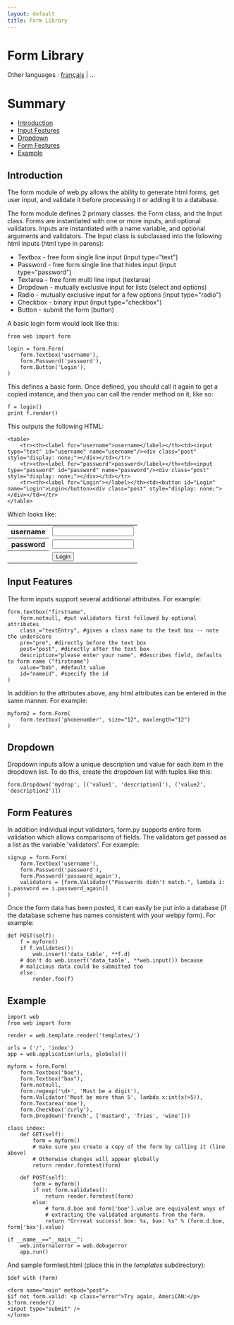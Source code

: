 ```yaml
---
layout: default
title: Form Library
---
```


# Form Library

Other languages : [français](/docs/0.3/form.fr) | ...

# Summary

* <a href="#introduction">Introduction</a>
* <a href="#inputfeatures">Input Features</a>
* <a href="#dropdown">Dropdown</a>
* <a href="#formfeatures">Form Features</a>
* <a href="#example">Example</a>

<a name="introduction"></a>

## Introduction


The form module of web.py allows the ability to generate html forms, get user input, and validate it before processing it or adding it to a database.

The form module defines 2 primary classes: the Form class, and the Input class.  Forms are instantiated with one or more inputs, and optional validators.  Inputs are instantiated with a name variable, and optional arguments and validators. The Input class is subclassed into the following html inputs (html type in parens):

* Textbox - free form single line input (input type="text")
* Password - free form single line that hides input (input type="password")
* Textarea - free form multi line input (textarea)
* Dropdown - mutually exclusive input for lists (select and options)
* Radio - mutually exclusive input for a few options (input type="radio")
* Checkbox - binary input (input type="checkbox")
* Button - submit the form (button)

A basic login form would look like this:

```
from web import form

login = form.Form(
    form.Textbox('username'),
    form.Password('password'),
    form.Button('Login'),
)
```

This defines a basic form. Once defined, you should call it again to get a
copied instance, and then you can call the render method on it, like so:

```
f = login()
print f.render()
```

This outputs the following HTML:

```
<table>
    <tr><th><label for="username">username</label></th><td><input type="text" id="username" name="username"/><div class="post" style="display: none;"></div></td></tr>
    <tr><th><label for="password">password</label></th><td><input type="password" id="password" name="password"/><div class="post" style="display: none;"></div></td></tr>
    <tr><th><label for="Login"></label></th><td><button id="Login" name="Login">Login</button><div class="post" style="display: none;"></div></td></tr>
</table>
```

Which looks like:

<table>
    <tr><th><label for="username">username</label></th><td><input type="text" id="username" name="username"/><div class="post" style="display: none;"></div></td></tr>
    <tr><th><label for="password">password</label></th><td><input type="password" id="password" name="password"/><div class="post" style="display: none;"></div></td></tr>
    <tr><th><label for="Login"></label></th><td><button id="Login" name="Login">Login</button><div class="post" style="display: none;"></div></td></tr>
</table>

<a name="inputfeatures"></a>

## Input Features

The form inputs support several additional attributes.  For example:

```
form.textbox("firstname",
    form.notnull, #put validators first followed by optional attributes
    class_="textEntry", #gives a class name to the text box -- note the underscore
    pre="pre", #directly before the text box
    post="post", #directly after the text box
    description="please enter your name", #describes field, defaults to form name ("firstname")
    value="bob", #default value
    id="nameid", #specify the id
)
```

In addition to the attributes above, any html attributes can be entered in the same manner.  For example:

```
myform2 = form.Form(
    form.textbox('phonenumber', size="12", maxlength="12")
)
```

<a name="dropdown"></a>

## Dropdown

Dropdown inputs allow a unique description and value for each item in the dropdown list.  To do this, create the dropdown list with tuples like this:

    form.Dropdown('mydrop', [('value1', 'description1'), ('value2', 'description2')])

<a name="formfeatures"></a>

## Form Features

In addition individual input validators, form.py supports entire form validation which allows comparisons of fields.  The validators get passed as a list as the variable 'validators'.  For example:

```
signup = form.Form(
    form.Textbox('username'),
    form.Password('password'),
    form.Password('password_again'),
    validators = [form.Validator("Passwords didn't match.", lambda i: i.password == i.password_again)]
)
```

Once the form data has been posted, it can easily be put into a database (if the database scheme has names consistent with your webpy form).  For example:

```
def POST(self):
    f = myform()
    if f.validates():
        web.insert('data_table', **f.d)
    # don't do web.insert('data_table', **web.input()) because
    # malicious data could be submitted too
    else:
        render.foo(f)
```

<a name="example"></a>

## Example

```
import web
from web import form

render = web.template.render('templates/')

urls = ('/', 'index')
app = web.application(urls, globals())

myform = form.Form(
    form.Textbox("boe"),
    form.Textbox("bax"),
    form.notnull,
    form.regexp('\d+', 'Must be a digit'),
    form.Validator('Must be more than 5', lambda x:int(x)>5)),
    form.Textarea('moe'),
    form.Checkbox('curly'),
    form.Dropdown('french', ['mustard', 'fries', 'wine']))

class index:
    def GET(self):
        form = myform()
        # make sure you create a copy of the form by calling it (line above)
        # Otherwise changes will appear globally
        return render.formtest(form)

    def POST(self):
        form = myform()
        if not form.validates():
            return render.formtest(form)
        else:
            # form.d.boe and form['boe'].value are equivalent ways of
            # extracting the validated arguments from the form.
            return "Grrreat success! boe: %s, bax: %s" % (form.d.boe, form['bax'].value)

if __name__=="__main__":
    web.internalerror = web.debugerror
    app.run()
```

And sample formtest.html (place this in the *templates* subdirectory):

```
$def with (form)

<form name="main" method="post">
$if not form.valid: <p class="error">Try again, AmeriCAN:</p>
$:form.render()
<input type="submit" />
</form>
```
